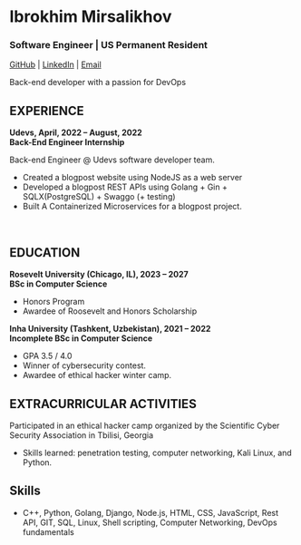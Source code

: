 
# Ibrokhim Mirsalikhov
### Software Engineer | US Permanent Resident
[GitHub](https://github.com/ibrokhim-mirsalikhov) | [LinkedIn](http://www.linkedin.com/in/ibrokhim-mirsalikhov) | [Email](mailto:ibrokhimjon.mirsalikhov@gmail.com)

Back-end developer with a passion for DevOps

EXPERIENCE
-
**Udevs, April, 2022 – August, 2022 <br>
Back-End Engineer Internship**

Back-end Engineer @ Udevs software developer team.

- Created a blogpost website using NodeJS as a web server
- Developed a blogpost REST APIs using Golang + Gin + SQLX(PostgreSQL) + Swaggo (+ testing)
- Built A Containerized Microservices for a blogpost project.

<br>



EDUCATION
- 
**Rosevelt University (Chicago, IL), 2023 – 2027 <br>
BSc in Computer Science**

 - Honors Program
 - Awardee of Roosevelt and Honors Scholarship
  
**Inha University (Tashkent, Uzbekistan), 2021 – 2022 <br>
Incomplete BSc in Computer Science**

 - GPA 3.5 / 4.0
 - Winner of cybersecurity contest.
 - Awardee of ethical hacker winter camp.


EXTRACURRICULAR ACTIVITIES
-
Participated in an ethical hacker camp organized by the Scientific Cyber Security Association in Tbilisi, Georgia
- Skills learned: penetration testing, computer networking, Kali Linux, and Python.

Skills
-
- C++, Python, Golang, Django, Node.js, HTML, CSS, JavaScript, Rest API, GIT, SQL, Linux, Shell scripting, Computer Networking, DevOps fundamentals


 
 


